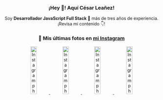 <div align="center">

<h3>¡Hey 👋! Aquí César Leañez!</h3>

<p>Soy <strong>Desarrollador JavaScript Full Stack 🚀</strong> más de tres años de experiencia.<br />¡Revisa mi contenido 👇!</p>

### 📸 Mis últimas fotos en [mi Instagram](https://instagram.com/cesarsoftware.dev)


<a href='https://instagram.com/p/DKcTQWgxLum' target='_blank'>
  <img width='20%' src='https://instagram.fcmn2-1.fna.fbcdn.net/v/t51.2885-15/503849034_17919602952097059_4092165478866362923_n.jpg?stp=dst-jpg_e35_tt6&efg=eyJ2ZW5jb2RlX3RhZyI6IkZFRUQuaW1hZ2VfdXJsZ2VuLjE0NDB4MTQ0NS5zZHIuZjc1NzYxLmRlZmF1bHRfaW1hZ2UuYzIifQ&_nc_ht=instagram.fcmn2-1.fna.fbcdn.net&_nc_cat=103&_nc_oc=Q6cZ2QFH4dc-ydhhUyNjBBIvukuG-6wvkB2GrYN5RcilQX9Ys4BURk2-kmE2mHsSPcXVeuM&_nc_ohc=bZD2kTZ6i7QQ7kNvwGgZMxC&_nc_gid=_tF7TW4AnBAMD_qJwlojWw&edm=ACWDqb8BAAAA&ccb=7-5&ig_cache_key=MzY0Njg3NDQ4NDgzMDY4MjAyMg%3D%3D.3-ccb7-5&oh=00_AfXF6esaRHCGMzzn3ujMRbXk7mSD_qrRc6pITc4VY3Yd2w&oe=68A99D65&_nc_sid=ee9879' alt='Instagram photo' />
</a>
<a href='https://instagram.com/p/DKcTCZnuO-S' target='_blank'>
  <img width='20%' src='https://scontent.cdninstagram.com/v/t51.75761-15/503168549_17919602796097059_3346483577265803486_n.jpg?stp=dst-jpg_e15_tt6&_nc_cat=105&ig_cache_key=MzY0Njg3MzUyNjA5NTkwMDU2Mg%3D%3D.3-ccb1-7&ccb=1-7&_nc_sid=58cdad&efg=eyJ2ZW5jb2RlX3RhZyI6InhwaWRzLjE5MTZ4MTA3OC5zZHIuQzMifQ%3D%3D&_nc_ohc=ROAXD4ixin0Q7kNvwHfV8Hb&_nc_oc=Adk2sKMrzA5OezDdid7CeF4H_-cmJ6kYH_WkxKSC6iJtgoJekha7PqNDwuO333NrBu8&_nc_ad=z-m&_nc_cid=0&_nc_zt=23&_nc_ht=scontent.cdninstagram.com&_nc_gid=_tF7TW4AnBAMD_qJwlojWw&oh=00_AfUYw9jV2uV8N0Bg3IrrOg2gTnfMLWQhygX3Zn2jqb9NDg&oe=68A9A3E3' alt='Instagram photo' />
</a>
<a href='https://instagram.com/p/DIt9Oknp-PZ' target='_blank'>
  <img width='20%' src='https://instagram.fcmn2-1.fna.fbcdn.net/v/t51.2885-15/491444712_17914409433097059_55076089485466172_n.jpg?stp=dst-jpg_e35_tt6&efg=eyJ2ZW5jb2RlX3RhZyI6IkZFRUQuaW1hZ2VfdXJsZ2VuLjU1MngzNDEuc2RyLmY3NTc2MS5kZWZhdWx0X2ltYWdlLmMyIn0&_nc_ht=instagram.fcmn2-1.fna.fbcdn.net&_nc_cat=103&_nc_oc=Q6cZ2QFH4dc-ydhhUyNjBBIvukuG-6wvkB2GrYN5RcilQX9Ys4BURk2-kmE2mHsSPcXVeuM&_nc_ohc=Yj7Sz6YXriUQ7kNvwF2jqyu&_nc_gid=_tF7TW4AnBAMD_qJwlojWw&edm=ACWDqb8BAAAA&ccb=7-5&ig_cache_key=MzYxNTgxNTM1ODA3ODI0Nzg5Nw%3D%3D.3-ccb7-5&oh=00_AfVHoiewrvpkHZYQUY8HPxp-XIUGxqdTIJz0DlneQv5BzA&oe=68A9916B&_nc_sid=ee9879' alt='Instagram photo' />
</a>
<a href='https://instagram.com/p/DICt8_ruj1K' target='_blank'>
  <img width='20%' src='https://scontent.cdninstagram.com/v/t51.71878-15/487811720_2261442050918393_7784971145546330846_n.jpg?stp=dst-jpg_e15_tt6&_nc_cat=104&ig_cache_key=MzYwMzY0NDc1NTQ5MDc4MjUzOA%3D%3D.3-ccb1-7&ccb=1-7&_nc_sid=58cdad&efg=eyJ2ZW5jb2RlX3RhZyI6InhwaWRzLjY0MHgxMTU2LnNkci5DMyJ9&_nc_ohc=zhCa91H7TNQQ7kNvwE40uop&_nc_oc=AdlJ3n_Y7ROOGsokhfZMLor8oSrZ9hjSNYgezXMnwkEy5MPLUcGGx16AR_eBKb6ZTio&_nc_ad=z-m&_nc_cid=0&_nc_zt=23&_nc_ht=scontent.cdninstagram.com&_nc_gid=_tF7TW4AnBAMD_qJwlojWw&oh=00_AfUX8cOK7wFb2Js5uYqBUaHpu3Y3lRLWPqABveVbp_xN3A&oe=68A9B664' alt='Instagram photo' />
</a>

</div>
